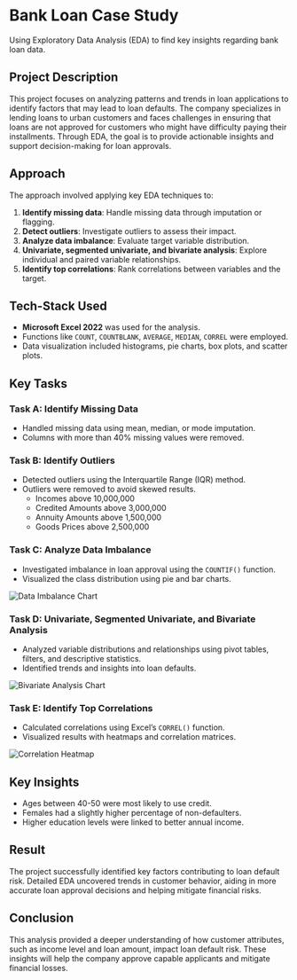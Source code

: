 # Bank Loan Case Study

Using Exploratory Data Analysis (EDA) to find key insights regarding bank loan data.

## Project Description

This project focuses on analyzing patterns and trends in loan applications to identify factors that may lead to loan defaults. The company specializes in lending loans to urban customers and faces challenges in ensuring that loans are not approved for customers who might have difficulty paying their installments. Through EDA, the goal is to provide actionable insights and support decision-making for loan approvals.

## Approach

The approach involved applying key EDA techniques to:

1. **Identify missing data**: Handle missing data through imputation or flagging.
2. **Detect outliers**: Investigate outliers to assess their impact.
3. **Analyze data imbalance**: Evaluate target variable distribution.
4. **Univariate, segmented univariate, and bivariate analysis**: Explore individual and paired variable relationships.
5. **Identify top correlations**: Rank correlations between variables and the target.

## Tech-Stack Used

- **Microsoft Excel 2022** was used for the analysis.
- Functions like `COUNT`, `COUNTBLANK`, `AVERAGE`, `MEDIAN`, `CORREL` were employed.
- Data visualization included histograms, pie charts, box plots, and scatter plots.

## Key Tasks

### Task A: Identify Missing Data
- Handled missing data using mean, median, or mode imputation.
- Columns with more than 40% missing values were removed.

### Task B: Identify Outliers
- Detected outliers using the Interquartile Range (IQR) method.
- Outliers were removed to avoid skewed results.
  - Incomes above 10,000,000
  - Credited Amounts above 3,000,000
  - Annuity Amounts above 1,500,000
  - Goods Prices above 2,500,000

### Task C: Analyze Data Imbalance
- Investigated imbalance in loan approval using the `COUNTIF()` function.
- Visualized the class distribution using pie and bar charts.

![Data Imbalance Chart](path_to_your_image/data_imbalance_chart.png)

### Task D: Univariate, Segmented Univariate, and Bivariate Analysis
- Analyzed variable distributions and relationships using pivot tables, filters, and descriptive statistics.
- Identified trends and insights into loan defaults.

![Bivariate Analysis Chart](path_to_your_image/bivariate_analysis_chart.png)

### Task E: Identify Top Correlations
- Calculated correlations using Excel’s `CORREL()` function.
- Visualized results with heatmaps and correlation matrices.

![Correlation Heatmap](path_to_your_image/correlation_heatmap.png)

## Key Insights

- Ages between 40-50 were most likely to use credit.
- Females had a slightly higher percentage of non-defaulters.
- Higher education levels were linked to better annual income.

## Result

The project successfully identified key factors contributing to loan default risk. Detailed EDA uncovered trends in customer behavior, aiding in more accurate loan approval decisions and helping mitigate financial risks.

## Conclusion

This analysis provided a deeper understanding of how customer attributes, such as income level and loan amount, impact loan default risk. These insights will help the company approve capable applicants and mitigate financial losses.

